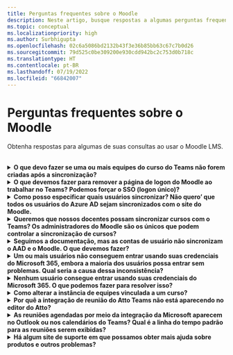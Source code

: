 ```yaml
---
title: Perguntas frequentes sobre o Moodle
description: Neste artigo, busque respostas a algumas perguntas frequentes enquanto usa o Moodle LMS.
ms.topic: conceptual
ms.localizationpriority: high
ms.author: Surbhigupta
ms.openlocfilehash: 02c6a5086bd2132b43f3e36b85bb63c67c7b0d26
ms.sourcegitcommit: 79d525c0be309200e930cdd942bc2c753d0b718c
ms.translationtype: HT
ms.contentlocale: pt-BR
ms.lasthandoff: 07/19/2022
ms.locfileid: "66842007"
---
```

# <a name="moodle-faq"></a>Perguntas frequentes sobre o Moodle

Obtenha respostas para algumas de suas consultas ao usar o Moodle LMS.<br>

<br>

<details>

<summary><b>O que devo fazer se uma ou mais equipes do curso do Teams não forem criadas após a sincronização?</b></summary>

Cada curso do Moodle deve ter pelo menos um corpo docente e um aluno correspondentes a uma conta do Microsoft 365 UPN do AAD. A equipe não poderá ser criada se a sincronização não encontrar uma correspondência.

Cada instância do curso de equipe deve ter um proprietário e a sincronização define o corpo docente como o proprietário, supondo que o corpo docente tenha uma licença do Teams.

<br>

</details>

<details>

<summary><b>O que devemos fazer para remover a página de logon do Moodle ao trabalhar no Teams? Podemos forçar o SSO (logon único)?</b></summary>

Os usuários têm várias opções de entrada na página de logon do Moodle.

* Para entrar exclusivamente usando as credenciais do Microsoft 365, habilite as definições de configuração **Forçar redirecionamento** para o **plug-in auth_oidc**. Se o serviço estiver habilitado, o usuário poderá ver a página de entrada da Microsoft.
* Para entrar manualmente no portal do Moodle, consulte [Moodle](https://moodle.org/login/index.php).

<br>

</details>

<details>

<summary><b>Como posso especificar quais usuários sincronizar? Não quero’ que todos os usuários do Azure AD sejam sincronizados com o site do Moodle. </b></summary>

Use a opção **Restrição de criação do usuário** para especificar os usuários sincronizando as opções de configuração do plug-in **local_o365**. O menu suspenso à esquerda do **filtro** oferece opções como País, Nome da Empresa e Idioma.

> [!TIP]
> Crie um grupo dinâmico do Microsoft 365 para habilitar a opção **filtro** com várias propriedades de perfil.

A imagem a seguir mostra as opções de restrições de criação do usuário:

:::image type="content" source="../assets/images/MoodleInstructions/faq-2.png" alt-text="Sincronizar":::

:::image type="content" source="../assets/images/MoodleInstructions/faq-3.png" alt-text="Azure AD":::

<br>

</details>

<details>

<summary><b>Queremos que nossos docentes possam sincronizar cursos com o Teams? Os administradores do Moodle são os únicos que podem controlar a sincronização de cursos?</b></summary>

Por padrão, somente os administradores do Moodle podem configurar a sincronização. O proprietário da equipe pode controlar se um curso está sincronizado com o Teams e **Permitir a configuração da sincronização do curso no curso** está habilitado. Nesse caso, o proprietário da equipe é o corpo docente. O bloco exibe a opção de configuração para indivíduos com as permissões de proprietário apropriadas.

<!-- For more information, see Microsoft 365 block within the Moodle course interface. -->

A imagem a seguir mostra a opção **Permitir configurar a sincronização do curso no curso**:

:::image type="content" source="../assets/images/MoodleInstructions/faq-4.png" alt-text="Administrador":::

A imagem a seguir mostra a sincronização de cursos:

:::image type="content" source="../assets/images/MoodleInstructions/faq-5.png" alt-text="sincronização":::

<br>

</details>

<details>

<summary><b>Seguimos a documentação, mas as contas de usuário não sincronizam o AAD e o Moodle. O que devemos fazer?</b></summary>

O problema pode ser resolvido antes que os usuários executem **limpeza do token Delta** como uma etapa final de solução de problemas.

A tabela a seguir fornece as ações e dependências a serem executadas e verificadas:

| Dependência | Action | Referências|
|-------|------------|----------|
| Versão estável| Verifique se a versão do Moodle está listada como **estável**.| Para saber mais, confira[Suporte de versão](https://docs.moodle.org/dev/Releases#Version_support).|
|Permissões| Verifique se o aplicativo do Azure tem as permissões necessárias para executar a sincronização.| Para mais informações, confira [Permissões da Microsoft](https://docs.moodle.org/311/en/Microsoft_365#Permissions).|
| Sincronização Completa| Verifique se **Executar uma sincronização completa a cada execução** está habilitada e examine os **Logs de tarefa** para **Sincronizar com o Azure AD**.| Para obter mais informações, confira [Habilitar a sincronização completa](https://docs.moodle.org/311/en/local_o365).</br>Para obter mais informações, confira[Verificar os logs de tarefa](https://docs.moodle.org/311/en/local_o365#Sync_users_with_Azure_AD). |
|Atualização de token|Limpe o **Token delta de sincronização do usuário** no plug-in local_o365.| Para obter mais informações, consulte [Atualização de token](https://docs.moodle.org/38/en/Office365).|
<!-- |Atualização de token|Limpe o **Token delta de sincronização do usuário** no plug-in local_o365.| {moodle_url}\local_o365\acp.php?Mode=maintenance_cleandeltatoken| -->
<br>

</details>

<details>

<summary><b>Um ou mais usuários não conseguem entrar usando suas credenciais do Microsoft 365, embora a maioria dos usuários possa entrar sem problemas. Qual seria a causa dessa inconsistência?</b></summary>

O motivo para inconsistências com os usuários que não conseguem assinar usando suas credenciais do Microsoft 365 podem estar relacionadas à operação de mapeamento de usuário durante a sincronização. Para resolver esse problema, execute as seguintes etapas:

* Verifique se o tipo de autenticação de usuário do Moodle é **OpenID**.
* Verifique se o **Nome de usuário** do Moodle corresponde ao nome de usuário do AAD.
* Limpe o **Problema do token** e tente novamente.
* Verifique se os usuários têm **Permissões** para acessar o aplicativo do Azure.

<br>

</details>

<details>

<summary><b>Nenhum usuário consegue entrar usando suas credenciais do Microsoft 365. O que podemos fazer para resolver isso?</b></summary>

Os usuários que não conseguiram entrar no início precisam relatar o problema e verificar se o **segredo do cliente** do aplicativo não expirou.

A imagem a seguir mostra a mensagem de erro recebida quando o usuário entra usando suas credenciais do Microsoft 365:

:::image type="content" source="../assets/images/MoodleInstructions/faq-6.png" alt-text="Relatar problema":::

A imagem a seguir mostra o erro no portal do Azure:

:::image type="content" source="../assets/images/MoodleInstructions/faq-7.png" alt-text="Portal do Azure":::

Se o **Segredo do cliente** tiver expirado, o usuário precisará gerar um novo **Segredo do cliente** e atualizar a configuração encontrada na página. Os usuários conseguem entrar novamente depois que o **Segredo do cliente** foi atualizado, o que pode levar até 24 horas para provisionar novamente.

<br>

</details>

<details>

<summary><b>Como alterar a instância de equipes vinculada a um curso?</b></summary>

Os administradores podem alterar a instância de equipes associada a um curso por meio da página **Gerenciar conexões do Teams**. Selecione **Conectar** ao lado do curso a ser alterado e selecione a instância de equipes. Se você usar a redefinição de curso para arquivar uma equipe, poderá vinculá-la novamente à equipe anterior.

A imagem a seguir mostra a instância das equipes:

:::image type="content" source="../assets/images/MoodleInstructions/faq-8.png" alt-text="instância de equipes":::

<br>

</details>

<details>

<summary><b>Por quê a integração de reunião do Atto Teams não está aparecendo no editor do Atto?</b></summary>

O usuário poderá encontrar problemas de reunião do Atto Teams se a referência de ícone estiver ausente na **Configuração da Barra de Ferramentas**, que exibe o ícone do Teams no editor Atto. O usuário precisa adicionar o ícone de reunião do Teams à direita do ícone de links usando as seguintes etapas:

* Para reinstalar o plug-in:
* Atualize **Configuração da Barra de ferramentas** com a **reunião do Teams**.

As imagens a seguir mostram o ícone da Barra de Ferramentas após o ajuste de configuração da Barra de Ferramentas:

:::image type="content" source="../assets/images/MoodleInstructions/faq-9.png" alt-text="barra de ferramentas":::

:::image type="content" source="../assets/images/MoodleInstructions/faq-10.png" alt-text="ícone de links":::

Para obter mais informações sobre como editar a barra de ferramentas do Atto, consulte:

* [Atto editor-ModdleDocs](https://docs.moodle.org/311/en/Atto_editor)
* [Mapeamento do editor-Icon](https://docs.moodle.org/311/en/Atto_editor#:~:text=in%20the%20editor.-,Atto%20editor%20toolbar,-Atto%20Row%201)
<br>

</details>

<details>

<summary><b>As reuniões agendadas por meio da integração da Microsoft aparecem no Outlook ou nos calendários do Teams? Qual é a linha do tempo padrão para as reuniões serem exibidas?</b></summary>

As reuniões agendadas por meio do aplicativo não aparecem no calendário do Outlook ou do Teams do agendador, pois são semelhantes às reuniões do canal. Todos os membros no canal do curso podem participar da reunião diretamente do link do canal inserido. Para saber mais, confira [Reuniões de canal](https://www.knowledgewave.com/blog/benefits-of-channel-meetings-in-microsoft-teams).

No entanto, você pode acessar o convite e adicionar manualmente os nomes de participantes aos campos **Obrigatório** ou **Opcional** do convite para reunião para exibir a reunião remota em seus calendários. As linhas do tempo padrão são baseadas na data em que o usuário especifica quando a reunião é criada. Para obter mais informações, confira [Limites e especificações para o Microsoft Teams](/microsoftteams/limits-specifications-teams).

<br>

</details>

<details>

<summary><b>Há algum site de suporte em que possamos obter mais ajuda sobre produtos e outros problemas?</b></summary>

Para obter suporte e ajuda sobre os problemas de produtos e serviços ou ajuda da comunidade de desenvolvedores, consulte [Suporte e comentários](/microsoftteams/platform/feedback).
